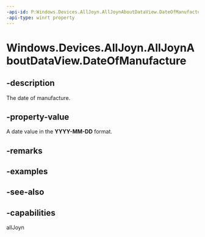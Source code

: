 ```yaml
---
-api-id: P:Windows.Devices.AllJoyn.AllJoynAboutDataView.DateOfManufacture
-api-type: winrt property
---
```


<!-- Property syntax
public Windows.Foundation.IReference<Windows.Foundation.DateTime> DateOfManufacture { get; }
-->

# Windows.Devices.AllJoyn.AllJoynAboutDataView.DateOfManufacture

## -description
The date of manufacture.

## -property-value
A date value in the **YYYY-MM-DD** format.

## -remarks

## -examples

## -see-also


## -capabilities
allJoyn